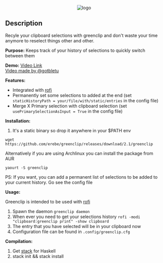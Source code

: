 <p align="center">
  <img src="https://github.com/erebe/greenclip/raw/master/logo.png" alt="logo"/>
</p>

## Description

Recyle your clipboard selections with greenclip and don't waste your time anymore
to reselect things other and other.

**Purpose:**
Keeps track of your history of selections to quickly switch between them

**Demo:**  <a href="https://www.youtube.com/watch?v=Utk-9Gy8H3w">Video Link</a>
<br/>
<a href="https://www.youtube.com/watch?v=4IycORAdW9M">Video made by @gotbletu</a>

**Features:**
  + Integrated with [rofi](https://github.com/DaveDavenport/rofi)
  + Permanently set some selections to added at the end (set `staticHistoryPath = your/file/with/static/entries` in the config file)
  + Merge X Primary selection with clipboard selection (set `usePrimarySelectionAsInput = True` in the config file)

**Installation:**

1. It's a static binary so drop it anywhere in your $PATH env

```wget https://github.com/erebe/greenclip/releases/download/2.1/greenclip```

Alternatively if you are using Archlinux you can install the package from AUR

``yaourt -S greenclip``

PS: If you want, you can add a permanent list of selections to be added to your current history. Go see the config file


**Usage:**

Greenclip is intended to be used with [rofi](https://github.com/DaveDavenport/rofi)

1. Spawn the daemon ``` greenclip daemon ```
2. When ever you need to get your selections history ``` rofi -modi "clipboard:greenclip print" -show clipboard ```
3. The entry that you have selected will be in your clipboard now
4. Configuration file can be found in ```.config/greenclip.cfg```

**Compilation:**

1. Get [stack](https://docs.haskellstack.org/en/stable/README/) for Haskell
2. stack init && stack install

